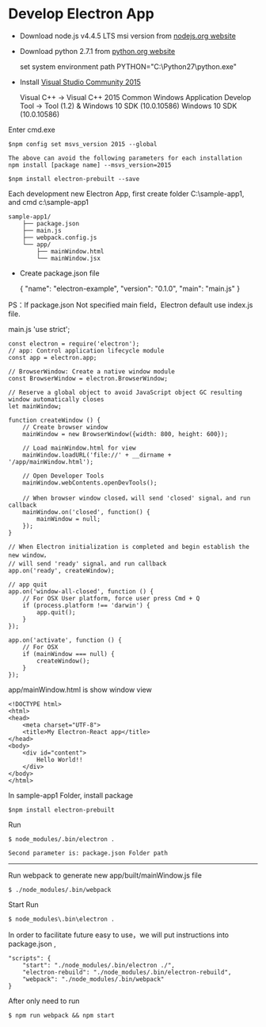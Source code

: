 Develop Electron App
===

* Download node.js v4.4.5 LTS msi version from [nodejs.org website](https://nodejs.org/en/download/)
* Download python 2.7.1 from [python.org website](https://www.python.org/downloads/windows/)

	set system environment path PYTHON="C:\Python27\python.exe"
	

* Install [Visual Studio Community 2015](https://www.visualstudio.com/zh-tw/products/visual-studio-community-vs.aspx)
	
	Visual C++ -> 
		Visual C++ 2015
	Common Windows Application Develop Tool -> 
		Tool (1.2) & Windows 10 SDK (10.0.10586)
		Windows 10 SDK (10.0.10586)

Enter cmd.exe

	$npm config set msvs_version 2015 --global
	
	The above can avoid the following parameters for each installation
	npm install [package name] --msvs_version=2015

	$npm install electron-prebuilt --save
	

Each development new Electron App, first create folder C:\sample-app1, and cmd c:\sample-app1

	sample-app1/
		├── package.json
		├── main.js
		├── webpack.config.js
		└── app/
			├── mainWindow.html
			└── mainWindow.jsx

* Create package.json file

	{
		"name": "electron-example",
		"version": "0.1.0",
		"main": "main.js"
	}
	
PS：If package.json Not specified main field，Electron default use index.js file.

main.js 
	'use strict';

	const electron = require('electron');
	// app: Control application lifecycle module
	const app = electron.app;

	// BrowserWindow: Create a native window module
	const BrowserWindow = electron.BrowserWindow;

	// Reserve a global object to avoid JavaScript object GC resulting window automatically closes
	let mainWindow;

	function createWindow () {
		// Create browser window
		mainWindow = new BrowserWindow({width: 800, height: 600});

		// Load mainWindow.html for view
		mainWindow.loadURL('file://' + __dirname + '/app/mainWindow.html');

		// Open Developer Tools
		mainWindow.webContents.openDevTools();

		// When browser window closed，will send 'closed' signal，and run callback
		mainWindow.on('closed', function() {
			mainWindow = null;
		});
	}

	// When Electron initialization is completed and begin establish the new window，
	// will send 'ready' signal，and run callback
	app.on('ready', createWindow);

	// app quit
	app.on('window-all-closed', function () {
		// For OSX User platform, force user press Cmd + Q
		if (process.platform !== 'darwin') {
			app.quit();
		}
	});

	app.on('activate', function () {
		// For OSX
		if (mainWindow === null) {
			createWindow();
		}
	});
	
app/mainWindow.html is show window view

	<!DOCTYPE html>
	<html>
	<head>
		<meta charset="UTF-8">
		<title>My Electron-React app</title>
	</head>
	<body>
		<div id="content">
			Hello World!!
		</div>
	</body>
	</html>

In sample-app1 Folder, install package 	

	$npm install electron-prebuilt


Run
	
	$ node_modules/.bin/electron .

	Second parameter is: package.json Folder path 
	
	
	
---


	
	
Run webpack to generate new app/built/mainWindow.js file

	$ ./node_modules/.bin/webpack
	
	
Start Run
	
	$ node_modules\.bin\electron .


In order to facilitate future easy to use，we will put instructions into package.json , 

	"scripts": {
		"start": "./node_modules/.bin/electron ./",
		"electron-rebuild": "./node_modules/.bin/electron-rebuild",
		"webpack": "./node_modules/.bin/webpack"
	}

After only need to run

	$ npm run webpack && npm start